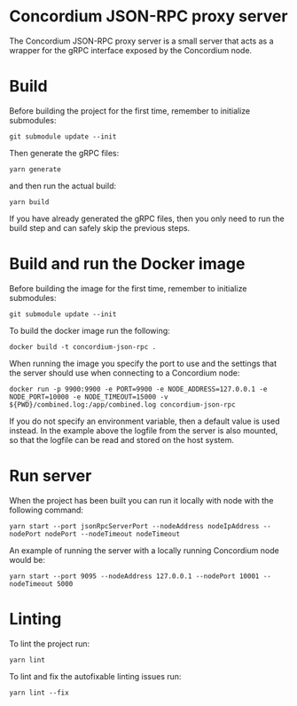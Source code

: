 # Concordium JSON-RPC proxy server

The Concordium JSON-RPC proxy server is a small server that acts as a wrapper for the gRPC interface exposed by the Concordium node.

# Build
Before building the project for the first time, remember to initialize submodules:
```
git submodule update --init
```

Then generate the gRPC files:
```
yarn generate
```
and then run the actual build:
```
yarn build
```
If you have already generated the gRPC files, then you only need to run the build step and can safely skip the previous steps.

# Build  and run the Docker image
Before building the image for the first time, remember to initialize submodules:
```
git submodule update --init
```

To build the docker image run the following:
```
docker build -t concordium-json-rpc .
```
When running the image you specify the port to use and the settings that the server should use
when connecting to a Concordium node:
```
docker run -p 9900:9900 -e PORT=9900 -e NODE_ADDRESS=127.0.0.1 -e NODE_PORT=10000 -e NODE_TIMEOUT=15000 -v ${PWD}/combined.log:/app/combined.log concordium-json-rpc
```
If you do not specify an environment variable, then a default value is used instead. In the example above the logfile from the server is also mounted, so that the logfile can be read and stored on the host system.

# Run server
When the project has been built you can run it locally with node with the following command:
```
yarn start --port jsonRpcServerPort --nodeAddress nodeIpAddress --nodePort nodePort --nodeTimeout nodeTimeout
```
An example of running the server with a locally running Concordium node would be:
```
yarn start --port 9095 --nodeAddress 127.0.0.1 --nodePort 10001 --nodeTimeout 5000
```

# Linting
To lint the project run:
```
yarn lint
```
To lint and fix the autofixable linting issues run:
```
yarn lint --fix
```

